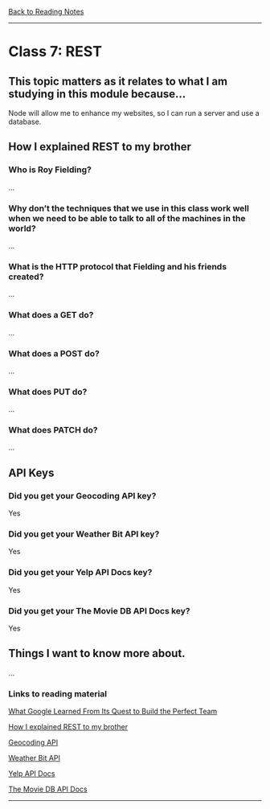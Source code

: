 [Back to Reading Notes](./README.md)

---

# Class 7: REST

## This topic matters as it relates to what I am studying in this module because...

Node will allow me to enhance my websites, so I can run a server and use a database.

## How I explained REST to my brother

### Who is Roy Fielding?

...

### Why don’t the techniques that we use in this class work well when we need to be able to talk to all of the machines in the world?

...

### What is the HTTP protocol that Fielding and his friends created?

...
 
### What does a GET do?

...

### What does a POST do?

...

### What does PUT do?

...

### What does PATCH do?

...

## API Keys

### Did you get your Geocoding API key?

Yes

### Did you get your Weather Bit API key?

Yes

### Did you get your Yelp API Docs key?

Yes

### Did you get your The Movie DB API Docs key?

Yes

## Things I want to know more about.

...

### Links to reading material

[What Google Learned From Its Quest to Build the Perfect Team](https://www.sitepoint.com/an-introduction-to-node-js/)

[How I explained REST to my brother](https://www.codefellows.org/blog/6-reasons-for-pair-programming/)

[Geocoding API](https://locationiq.com/)

[Weather Bit API](https://www.weatherbit.io/)

[Yelp API Docs](https://docs.developer.yelp.com/reference/v3_business_search)

[The Movie DB API Docs](https://developers.themoviedb.org/3/getting-started/introduction)

---
